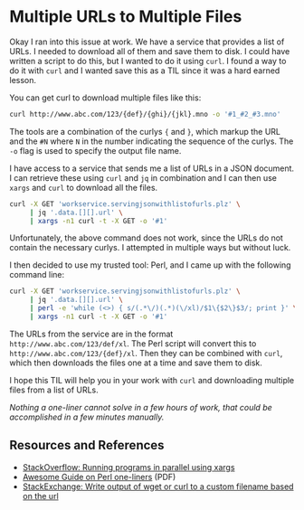 # Multiple URLs to Multiple Files

Okay I ran into this issue at work. We have a service that provides a list of URLs. I needed to download all of them and save them to disk. I could have written a script to do this, but I wanted to do it using `curl`. I found a way to do it with `curl` and I wanted save this as a TIL since it was a hard earned lesson.

You can get curl to download multiple files like this:

```bash
curl http://www.abc.com/123/{def}/{ghi}/{jkl}.mno -o '#1_#2_#3.mno'
```

The tools are a combination of the curlys `{` and `}`, which markup the URL and the `#N` where `N` in the number indicating the sequence of the curlys. The `-o` flag is used to specify the output file name.

I have access to a service that sends me a list of URLs in a JSON document. I can retrieve these using `curl` and `jq` in combination and I can then use `xargs` and `curl` to download all the files.

```bash
curl -X GET 'workservice.servingjsonwithlistofurls.plz' \
     | jq '.data.[][].url' \
     | xargs -n1 curl -t -X GET -o '#1'
```

Unfortunately, the above command does not work, since the URLs do not contain the necessary curlys. I attempted in multiple ways but without luck.

I then decided to use my trusted tool: Perl, and I came up with the following command line:

```bash
curl -X GET 'workservice.servingjsonwithlistofurls.plz' \
     | jq '.data.[][].url' \
     | perl -e 'while (<>) { s/(.*\/)(.*)(\/xl)/$1\{$2\}$3/; print }' \
     | xargs -n1 curl -t -X GET -o '#1'
```

The URLs from the service are in the format `http://www.abc.com/123/def/xl`. The Perl script will convert this to `http://www.abc.com/123/{def}/xl`. Then they can be combined with `curl`, which then downloads the files one at a time and save them to disk.

I hope this TIL will help you in your work with `curl` and downloading multiple files from a list of URLs.

_Nothing a one-liner cannot solve in a few hours of work, that could be accomplished in a few minutes manually._

## Resources and References

- [StackOverflow: Running programs in parallel using xargs](https://stackoverflow.com/questions/28357997/running-programs-in-parallel-using-xargs)
- [Awesome Guide on Perl one-liners](https://www.ccg.unam.mx/~vinuesa/tlem/pdfs/TPR_one-liners.pdf) (PDF)
- [StackExchange: Write output of wget or curl to a custom filename based on the url](https://unix.stackexchange.com/questions/91570/write-output-of-wget-or-curl-to-a-custom-filename-based-on-the-url)

